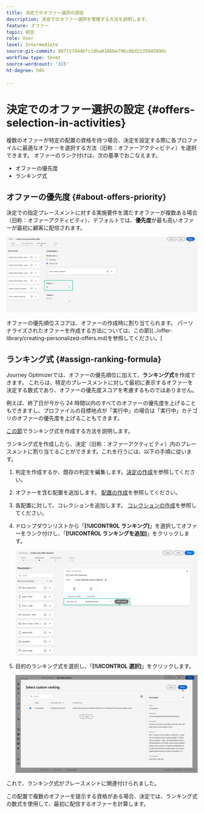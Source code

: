 ```yaml
---
title: 決定でのオファー選択の設定
description: 決定でのオファー選択を管理する方法を説明します。
feature: オファー
topic: 統合
role: User
level: Intermediate
source-git-commit: 807157d4d6fc1dba018bbe796c8bd213504589dc
workflow-type: tm+mt
source-wordcount: '315'
ht-degree: 50%

---
```


# 決定でのオファー選択の設定 {#offers-selection-in-activities}

複数のオファーが特定の配置の資格を持つ場合、決定を設定する際に各プロファイルに最適なオファーを選択する方法（旧称：オファーアクティビティ）を選択できます。 オファーのランク付けは、次の基準でおこなえます。
* オファーの優先度
* ランキング式

## オファーの優先度 {#about-offers-priority}

決定での指定プレースメントに対する実施要件を満たすオファーが複数ある場合（旧称：オファーアクティビティ）、デフォルトでは、**優先度**&#x200B;が最も高いオファーが最初に顧客に配信されます。

![](../../assets/offer-priority.png)

オファーの優先順位スコアは、オファーの作成時に割り当てられます。 パーソナライズされたオファーを作成する方法については、この節](../offer-library/creating-personalized-offers.md)を参照してください。[

## ランキング式 {#assign-ranking-formula}

Journey Optimizerでは、オファーの優先順位に加えて、**ランキング式**&#x200B;を作成できます。 これらは、特定のプレースメントに対して最初に表示するオファーを決定する数式であり、オファーの優先度スコアを考慮するものではありません。

例えば、終了日が今から 24 時間以内のすべてのオファーの優先度を上げることもできますし、プロファイルの目標地点が「実行中」の場合は「実行中」カテゴリのオファーの優先度を上げることもできます。

[この節](../offer-library/create-ranking-formulas.md)でランキング式を作成する方法を説明します。

ランキング式を作成したら、決定（旧称：オファーアクティビティ）内のプレースメントに割り当てることができます。これを行うには、以下の手順に従います。

1. 判定を作成するか、既存の判定を編集します。[決定の作成](../offer-activities/create-offer-activities.md)を参照してください。

1. オファーを含む配置を追加します。 [配置の作成](../offer-library/creating-placements.md)を参照してください。

1. 各配置に対して、コレクションを追加します。 [コレクションの作成](../offer-library/creating-collections.md)を参照してください。

1. ドロップダウンリストから「**[!UICONTROL ランキング]**」を選択してオファーをランク付けし、「**[!UICONTROL ランキングを追加]**」をクリックします。

   ![](../../assets/offer-activity-ranking.png)

1. 目的のランキング式を選択し、「**[!UICONTROL 選択]**」をクリックします。

   ![](../../assets/ranking-selection.png)

これで、ランキング式がプレースメントに関連付けられました。

この配置で複数のオファーを提示する資格がある場合、決定では、ランキング式の数式を使用して、最初に配信するオファーを計算します。
